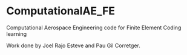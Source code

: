 # ComputationalAE_FE
 Computational Aerospace Engineering code for Finite Element Coding learning

Work done by Joel Rajo Esteve and Pau Gil Corretger.
